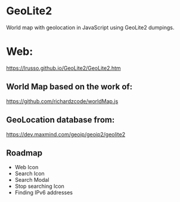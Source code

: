 # GeoLite2

World map with geolocation in JavaScript using GeoLite2 dumpings.

# Web:

https://lrusso.github.io/GeoLite2/GeoLite2.htm

## World Map based on the work of:

https://github.com/richardzcode/worldMap.js

## GeoLocation database from:

https://dev.maxmind.com/geoip/geoip2/geolite2

## Roadmap

* Web Icon
* Search Icon
* Search Modal
* Stop searching Icon
* Finding IPv6 addresses
